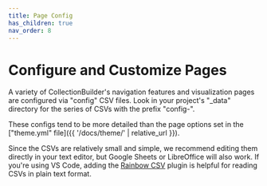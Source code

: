 ```yaml
---
title: Page Config
has_children: true
nav_order: 8
---
```


# Configure and Customize Pages

A variety of CollectionBuilder's navigation features and visualization pages are configured via "config" CSV files. 
Look in your project's "_data" directory for the series of CSVs with the prefix "config-". 

These configs tend to be more detailed than the page options set in the ["theme.yml" file]({{ '/docs/theme/' | relative_url }}).

Since the CSVs are relatively small and simple, we recommend editing them directly in your text editor, but Google Sheets or LibreOffice will also work. 
If you're using VS Code, adding the [Rainbow CSV](https://marketplace.visualstudio.com/items?itemName=mechatroner.rainbow-csv) plugin is helpful for reading CSVs in plain text format.
